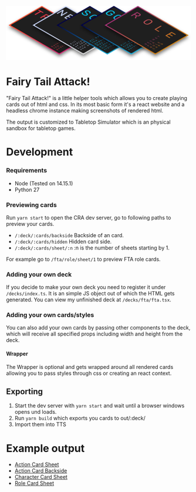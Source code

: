 ![Image of Yaktocat](https://raw.githubusercontent.com/kaibarzen/fairy-tail-attack/master/example/header.png)

# Fairy Tail Attack!

"Fairy Tail Attack!" is a little helper tools which allows you to create playing cards out of html and css.
In its most basic form it's a react website and a headless chrome instance making screenshots of rendered html.

The output is customized to Tabletop Simulator which is an physical sandbox for tabletop games.

# Development

### Requirements
- Node (Tested on 14.15.1)
- Python 27

### Previewing cards
Run `yarn start` to open the CRA dev server, go to following paths to preview your cards.
- `/:deck/:cards/backside` Backside of an card.
- `/:deck/:cards/hidden` Hidden card side.
- `/:deck/:cards/sheet/:n` :n is the number of sheets starting by 1.

For example go to `/fta/role/sheet/1` to preview FTA role cards.

### Adding your own deck

If you decide to make your own deck you need to register it under `/decks/index.ts`.
It is an simple JS object out of which the HTML gets generated.
You can view my unfinished deck at `/decks/fta/fta.tsx`.

### Adding your own cards/styles

You can also add your own cards by passing other components to the deck, which will receive all specified props including width and height from the deck.

#### Wrapper

The Wrapper is optional and gets wrapped around all rendered cards allowing you to pass styles through css or creating an react context.

## Exporting
1. Start the dev server with `yarn start` and wait until a browser windows opens und loads.
2. Run `yarn build` which exports you cards to out/:deck/
3. Import them into TTS

# Example output
    
- [Action Card Sheet](https://raw.githubusercontent.com/kaibarzen/fairy-tail-attack/master/example/action_sheet.png)
- [Action Card Backside](https://raw.githubusercontent.com/kaibarzen/fairy-tail-attack/master/example/action_backside.png)
- [Character Card Sheet](https://raw.githubusercontent.com/kaibarzen/fairy-tail-attack/master/example/character_sheet.png)
- [Role Card Sheet](https://raw.githubusercontent.com/kaibarzen/fairy-tail-attack/master/example/role_sheet.png)
